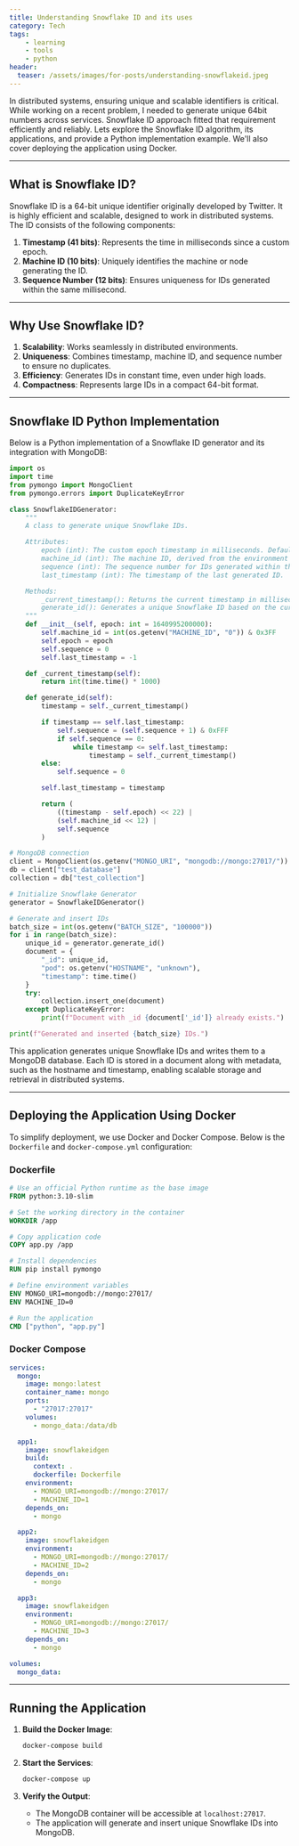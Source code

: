 ```yaml
---
title: Understanding Snowflake ID and its uses
category: Tech
tags:
    - learning
    - tools
    - python
header:
  teaser: /assets/images/for-posts/understanding-snowflakeid.jpeg
---
```


In distributed systems, ensuring unique and scalable identifiers is critical. While working on a recent problem, I needed to generate unique 64bit numbers across services. Snowflake ID approach fitted that requirement efficiently and reliably. Lets explore the Snowflake ID algorithm, its applications, and provide a Python implementation example. We'll also cover deploying the application using Docker.

---

## What is Snowflake ID?

Snowflake ID is a 64-bit unique identifier originally developed by Twitter. It is highly efficient and scalable, designed to work in distributed systems. The ID consists of the following components:

1. **Timestamp (41 bits)**: Represents the time in milliseconds since a custom epoch.
2. **Machine ID (10 bits)**: Uniquely identifies the machine or node generating the ID.
3. **Sequence Number (12 bits)**: Ensures uniqueness for IDs generated within the same millisecond.

---

## Why Use Snowflake ID?

1. **Scalability**: Works seamlessly in distributed environments.
2. **Uniqueness**: Combines timestamp, machine ID, and sequence number to ensure no duplicates.
3. **Efficiency**: Generates IDs in constant time, even under high loads.
4. **Compactness**: Represents large IDs in a compact 64-bit format.

---

## Snowflake ID Python Implementation

Below is a Python implementation of a Snowflake ID generator and its integration with MongoDB:

```python
import os
import time
from pymongo import MongoClient
from pymongo.errors import DuplicateKeyError

class SnowflakeIDGenerator:
    """
    A class to generate unique Snowflake IDs.

    Attributes:
        epoch (int): The custom epoch timestamp in milliseconds. Default is 1640995200000.
        machine_id (int): The machine ID, derived from the environment variable "MACHINE_ID" and masked with 0x3FF.
        sequence (int): The sequence number for IDs generated within the same millisecond.
        last_timestamp (int): The timestamp of the last generated ID.

    Methods:
        _current_timestamp(): Returns the current timestamp in milliseconds.
        generate_id(): Generates a unique Snowflake ID based on the current timestamp, machine ID, and sequence number.
    """
    def __init__(self, epoch: int = 1640995200000):
        self.machine_id = int(os.getenv("MACHINE_ID", "0")) & 0x3FF
        self.epoch = epoch
        self.sequence = 0
        self.last_timestamp = -1

    def _current_timestamp(self):
        return int(time.time() * 1000)

    def generate_id(self):
        timestamp = self._current_timestamp()

        if timestamp == self.last_timestamp:
            self.sequence = (self.sequence + 1) & 0xFFF
            if self.sequence == 0:
                while timestamp <= self.last_timestamp:
                    timestamp = self._current_timestamp()
        else:
            self.sequence = 0

        self.last_timestamp = timestamp

        return (
            ((timestamp - self.epoch) << 22) |
            (self.machine_id << 12) |
            self.sequence
        )

# MongoDB connection
client = MongoClient(os.getenv("MONGO_URI", "mongodb://mongo:27017/"))
db = client["test_database"]
collection = db["test_collection"]

# Initialize Snowflake Generator
generator = SnowflakeIDGenerator()

# Generate and insert IDs
batch_size = int(os.getenv("BATCH_SIZE", "100000"))
for i in range(batch_size):
    unique_id = generator.generate_id()
    document = {
        "_id": unique_id,
        "pod": os.getenv("HOSTNAME", "unknown"),
        "timestamp": time.time()
    }
    try:
        collection.insert_one(document)
    except DuplicateKeyError:
        print(f"Document with _id {document['_id']} already exists.")

print(f"Generated and inserted {batch_size} IDs.")
```

This application generates unique Snowflake IDs and writes them to a MongoDB database. Each ID is stored in a document along with metadata, such as the hostname and timestamp, enabling scalable storage and retrieval in distributed systems.

---

## Deploying the Application Using Docker

To simplify deployment, we use Docker and Docker Compose. Below is the `Dockerfile` and `docker-compose.yml` configuration:

### Dockerfile

```dockerfile
# Use an official Python runtime as the base image
FROM python:3.10-slim

# Set the working directory in the container
WORKDIR /app

# Copy application code
COPY app.py /app

# Install dependencies
RUN pip install pymongo

# Define environment variables
ENV MONGO_URI=mongodb://mongo:27017/
ENV MACHINE_ID=0

# Run the application
CMD ["python", "app.py"]
```

### Docker Compose

```yaml
services:
  mongo:
    image: mongo:latest
    container_name: mongo
    ports:
      - "27017:27017"
    volumes:
      - mongo_data:/data/db

  app1:
    image: snowflakeidgen
    build:
      context: .
      dockerfile: Dockerfile
    environment:
      - MONGO_URI=mongodb://mongo:27017/
      - MACHINE_ID=1
    depends_on:
      - mongo

  app2:
    image: snowflakeidgen
    environment:
      - MONGO_URI=mongodb://mongo:27017/
      - MACHINE_ID=2
    depends_on:
      - mongo

  app3:
    image: snowflakeidgen
    environment:
      - MONGO_URI=mongodb://mongo:27017/
      - MACHINE_ID=3
    depends_on:
      - mongo

volumes:
  mongo_data:
```

---

## Running the Application

1. **Build the Docker Image**:

   ```bash
   docker-compose build
   ```

2. **Start the Services**:

   ```bash
   docker-compose up
   ```

3. **Verify the Output**:

   - The MongoDB container will be accessible at `localhost:27017`.
   - The application will generate and insert unique Snowflake IDs into MongoDB.
